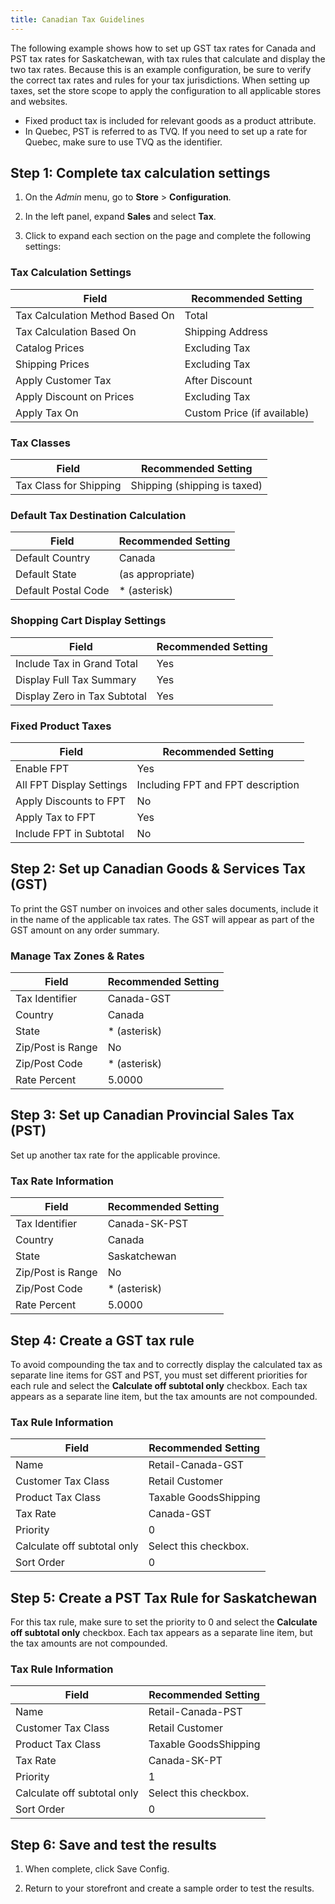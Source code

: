 ```yaml
---
title: Canadian Tax Guidelines
---
```


The following example shows how to set up GST tax rates for Canada and PST tax rates for Saskatchewan, with tax rules that calculate and display the two tax rates. Because this is an example configuration, be sure to verify the correct tax rates and rules for your tax jurisdictions. When setting up taxes, set the store scope to apply the configuration to all applicable stores and websites.

- Fixed product tax is included for relevant goods as a product attribute.
- In Quebec, PST is referred to as TVQ. If you need to set up a rate for Quebec, make sure to use TVQ as the identifier.

## Step 1: Complete tax calculation settings

1. On the _Admin_ menu, go to **Store** > **Configuration**.

1. In the left panel, expand **Sales** and select **Tax**.

1. Click to expand each section on the page and complete the following settings:

### Tax Calculation Settings

|Field|Recommended Setting|
|--- |--- |
|Tax Calculation Method Based On|Total|
|Tax Calculation Based On|Shipping Address|
|Catalog Prices|Excluding Tax|
|Shipping Prices|Excluding Tax|
|Apply Customer Tax|After Discount|
|Apply Discount on Prices|Excluding Tax|
|Apply Tax On|Custom Price (if available)|

### Tax Classes

|Field|Recommended Setting|
|--- |--- |
|Tax Class for Shipping|Shipping (shipping is taxed)|

### Default Tax Destination Calculation

|Field|Recommended Setting|
|--- |--- |
|Default Country|Canada|
|Default State|(as appropriate)|
|Default Postal Code|* (asterisk)|

### Shopping Cart Display Settings

|Field|Recommended Setting|
|--- |--- |
|Include Tax in Grand Total|Yes|
|Display Full Tax Summary|Yes|
|Display Zero in Tax Subtotal|Yes|

### Fixed Product Taxes

|Field|Recommended Setting|
|--- |--- |
|Enable FPT|Yes|
|All FPT Display Settings|Including FPT and FPT description|
|Apply Discounts to FPT|No|
|Apply Tax to FPT|Yes|
|Include FPT in Subtotal|No|

## Step 2: Set up Canadian Goods & Services Tax (GST)

To print the GST number on invoices and other sales documents, include it in the name of the applicable tax rates. The GST will appear as part of the GST amount on any order summary.

### Manage Tax Zones & Rates

|Field|Recommended Setting|
|--- |--- |
|Tax Identifier|Canada-GST|
|Country|Canada|
|State|* (asterisk)|
|Zip/Post is Range|No|
|Zip/Post Code|* (asterisk)|
|Rate Percent|5.0000|

## Step 3: Set up Canadian Provincial Sales Tax (PST)

Set up another tax rate for the applicable province.

### Tax Rate Information

|Field|Recommended Setting|
|--- |--- |
|Tax Identifier|Canada-SK-PST|
|Country|Canada|
|State|Saskatchewan|
|Zip/Post is Range|No|
|Zip/Post Code|* (asterisk)|
|Rate Percent|5.0000|

## Step 4: Create a GST tax rule

To avoid compounding the tax and to correctly display the calculated tax as separate line items for GST and PST, you must set different priorities for each rule and select the **Calculate off subtotal only** checkbox. Each tax appears as a separate line item, but the tax amounts are not compounded.

### Tax Rule Information

|Field|Recommended Setting|
|--- |--- |
|Name|Retail-Canada-GST|
|Customer Tax Class|Retail Customer|
|Product Tax Class|Taxable GoodsShipping|
|Tax Rate|Canada-GST|
|Priority|0|
|Calculate off subtotal only|Select this checkbox.|
|Sort Order|0|

## Step 5: Create a PST Tax Rule for Saskatchewan

For this tax rule, make sure to set the priority to 0 and select the **Calculate off subtotal only** checkbox. Each tax appears as a separate line item, but the tax amounts are not compounded.

### Tax Rule Information

|Field|Recommended Setting|
|--- |--- |
|Name|Retail-Canada-PST|
|Customer Tax Class|Retail Customer|
|Product Tax Class|Taxable GoodsShipping|
|Tax Rate|Canada-SK-PT|
|Priority|1|
|Calculate off subtotal only|Select this checkbox.|
|Sort Order|0|

## Step 6: Save and test the results

1. When complete, click <span class="btn">Save Config</span>.

1. Return to your storefront and create a sample order to test the results.
